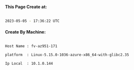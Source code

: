 
   
#### This Page Create at:

```bash

2023-05-05 - 17:36:22 UTC

```

#### Create By Machine:

```bash

Host Name : fv-az951-171

platform  : Linux-5.15.0-1036-azure-x86_64-with-glibc2.35

Ip Local  : 10.1.0.144

```

